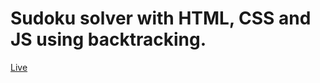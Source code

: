 # Sudoku solver with HTML, CSS and JS using backtracking.

[Live](https://sudoku-solver-backtracking.netlify.app/)
